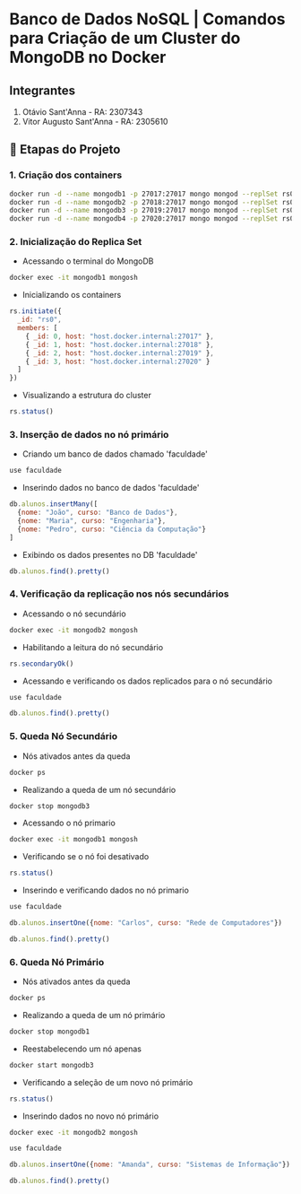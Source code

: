 # Banco de Dados NoSQL | Comandos para Criação de um Cluster do MongoDB no Docker

## Integrantes 
1. Otávio Sant'Anna - RA: 2307343
2. Vitor Augusto Sant'Anna - RA: 2305610

## 🚀 Etapas do Projeto

### 1. Criação dos containers
```bash
docker run -d --name mongodb1 -p 27017:27017 mongo mongod --replSet rs0
docker run -d --name mongodb2 -p 27018:27017 mongo mongod --replSet rs0
docker run -d --name mongodb3 -p 27019:27017 mongo mongod --replSet rs0
docker run -d --name mongodb4 -p 27020:27017 mongo mongod --replSet rs0
```

### 2. Inicialização do Replica Set
- Acessando o terminal do MongoDB
```bash
docker exec -it mongodb1 mongosh
```
- Inicializando os containers
```js
rs.initiate({
  _id: "rs0",
  members: [
    { _id: 0, host: "host.docker.internal:27017" },
    { _id: 1, host: "host.docker.internal:27018" },
    { _id: 2, host: "host.docker.internal:27019" },
    { _id: 3, host: "host.docker.internal:27020" }
  ]
})
```
- Visualizando a estrutura do cluster 
```js
rs.status()
```

### 3. Inserção de dados no nó primário
- Criando um banco de dados chamado 'faculdade'
```js
use faculdade
```
- Inserindo dados no banco de dados 'faculdade'
```js
db.alunos.insertMany([
  {nome: "João", curso: "Banco de Dados"},
  {nome: "Maria", curso: "Engenharia"},
  {nome: "Pedro", curso: "Ciência da Computação"}
]
```
- Exibindo os dados presentes no DB 'faculdade'
```js
db.alunos.find().pretty()
```

### 4. Verificação da replicação nos nós secundários
- Acessando o nó secundário
```bash
docker exec -it mongodb2 mongosh
```
- Habilitando a leitura do nó secundário
```js
rs.secondaryOk()
```
- Acessando e verificando os dados replicados para o nó secundário
```js
use faculdade 
```
```js
db.alunos.find().pretty()
```
### 5. Queda Nó Secundário 
- Nós ativados antes da queda
```bash
docker ps
```
- Realizando a queda de um nó secundário
```bash
docker stop mongodb3
```
- Acessando o nó primario
```bash
docker exec -it mongodb1 mongosh
```
- Verificando se o nó foi desativado
```js
rs.status()
```
- Inserindo e verificando dados no nó primario
```js
use faculdade 
```
```js 
db.alunos.insertOne({nome: "Carlos", curso: "Rede de Computadores"})
```
```js 
db.alunos.find().pretty()
```

### 6. Queda Nó Primário 
- Nós ativados antes da queda
```bash
docker ps
```
- Realizando a queda de um nó primário 
```bash
docker stop mongodb1
```
- Reestabelecendo um nó apenas
```bash
docker start mongodb3
```
- Verificando a seleção de um novo nó primário
```js
rs.status()
```
- Inserindo dados no novo nó primário
```bash
docker exec -it mongodb2 mongosh
```
```js
use faculdade 
```
```js 
db.alunos.insertOne({nome: "Amanda", curso: "Sistemas de Informação"})
```
```js 
db.alunos.find().pretty()
```




